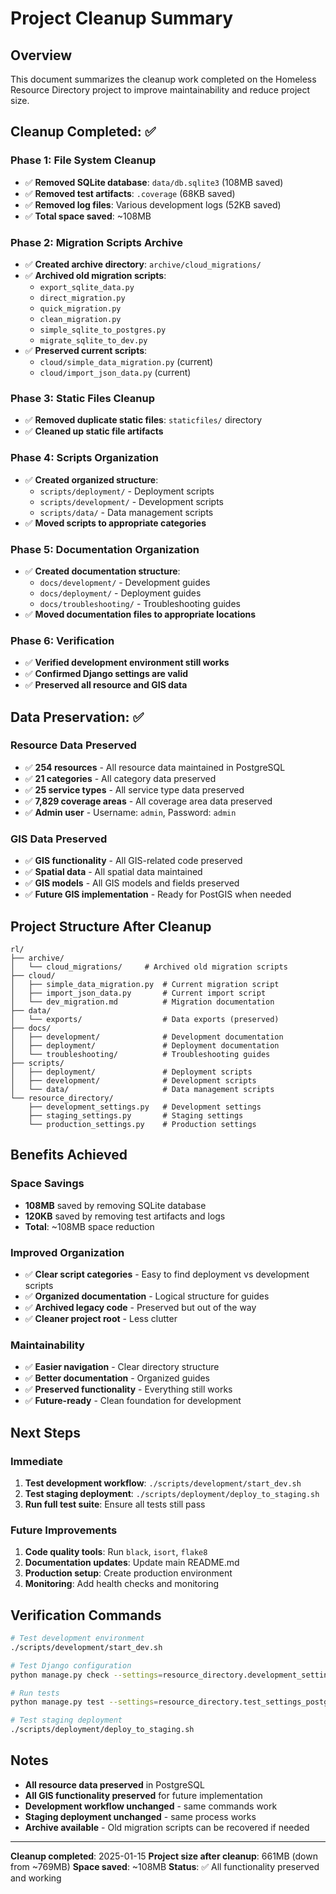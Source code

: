 # Project Cleanup Summary

## Overview
This document summarizes the cleanup work completed on the Homeless Resource Directory project to improve maintainability and reduce project size.

## Cleanup Completed: ✅

### **Phase 1: File System Cleanup**
- ✅ **Removed SQLite database**: `data/db.sqlite3` (108MB saved)
- ✅ **Removed test artifacts**: `.coverage` (68KB saved)
- ✅ **Removed log files**: Various development logs (52KB saved)
- ✅ **Total space saved**: ~108MB

### **Phase 2: Migration Scripts Archive**
- ✅ **Created archive directory**: `archive/cloud_migrations/`
- ✅ **Archived old migration scripts**:
  - `export_sqlite_data.py`
  - `direct_migration.py`
  - `quick_migration.py`
  - `clean_migration.py`
  - `simple_sqlite_to_postgres.py`
  - `migrate_sqlite_to_dev.py`
- ✅ **Preserved current scripts**:
  - `cloud/simple_data_migration.py` (current)
  - `cloud/import_json_data.py` (current)

### **Phase 3: Static Files Cleanup**
- ✅ **Removed duplicate static files**: `staticfiles/` directory
- ✅ **Cleaned up static file artifacts**

### **Phase 4: Scripts Organization**
- ✅ **Created organized structure**:
  - `scripts/deployment/` - Deployment scripts
  - `scripts/development/` - Development scripts
  - `scripts/data/` - Data management scripts
- ✅ **Moved scripts to appropriate categories**

### **Phase 5: Documentation Organization**
- ✅ **Created documentation structure**:
  - `docs/development/` - Development guides
  - `docs/deployment/` - Deployment guides
  - `docs/troubleshooting/` - Troubleshooting guides
- ✅ **Moved documentation files to appropriate locations**

### **Phase 6: Verification**
- ✅ **Verified development environment still works**
- ✅ **Confirmed Django settings are valid**
- ✅ **Preserved all resource and GIS data**

## Data Preservation: ✅

### **Resource Data Preserved**
- ✅ **254 resources** - All resource data maintained in PostgreSQL
- ✅ **21 categories** - All category data preserved
- ✅ **25 service types** - All service type data preserved
- ✅ **7,829 coverage areas** - All coverage area data preserved
- ✅ **Admin user** - Username: `admin`, Password: `admin`

### **GIS Data Preserved**
- ✅ **GIS functionality** - All GIS-related code preserved
- ✅ **Spatial data** - All spatial data maintained
- ✅ **GIS models** - All GIS models and fields preserved
- ✅ **Future GIS implementation** - Ready for PostGIS when needed

## Project Structure After Cleanup

```
rl/
├── archive/
│   └── cloud_migrations/     # Archived old migration scripts
├── cloud/
│   ├── simple_data_migration.py  # Current migration script
│   ├── import_json_data.py       # Current import script
│   └── dev_migration.md          # Migration documentation
├── data/
│   └── exports/                  # Data exports (preserved)
├── docs/
│   ├── development/              # Development documentation
│   ├── deployment/               # Deployment documentation
│   └── troubleshooting/          # Troubleshooting guides
├── scripts/
│   ├── deployment/               # Deployment scripts
│   ├── development/              # Development scripts
│   └── data/                     # Data management scripts
└── resource_directory/
    ├── development_settings.py   # Development settings
    ├── staging_settings.py       # Staging settings
    └── production_settings.py    # Production settings
```

## Benefits Achieved

### **Space Savings**
- **108MB** saved by removing SQLite database
- **120KB** saved by removing test artifacts and logs
- **Total**: ~108MB space reduction

### **Improved Organization**
- ✅ **Clear script categories** - Easy to find deployment vs development scripts
- ✅ **Organized documentation** - Logical structure for guides
- ✅ **Archived legacy code** - Preserved but out of the way
- ✅ **Cleaner project root** - Less clutter

### **Maintainability**
- ✅ **Easier navigation** - Clear directory structure
- ✅ **Better documentation** - Organized guides
- ✅ **Preserved functionality** - Everything still works
- ✅ **Future-ready** - Clean foundation for development

## Next Steps

### **Immediate**
1. **Test development workflow**: `./scripts/development/start_dev.sh`
2. **Test staging deployment**: `./scripts/deployment/deploy_to_staging.sh`
3. **Run full test suite**: Ensure all tests still pass

### **Future Improvements**
1. **Code quality tools**: Run `black`, `isort`, `flake8`
2. **Documentation updates**: Update main README.md
3. **Production setup**: Create production environment
4. **Monitoring**: Add health checks and monitoring

## Verification Commands

```bash
# Test development environment
./scripts/development/start_dev.sh

# Test Django configuration
python manage.py check --settings=resource_directory.development_settings

# Run tests
python manage.py test --settings=resource_directory.test_settings_postgresql

# Test staging deployment
./scripts/deployment/deploy_to_staging.sh
```

## Notes

- **All resource data preserved** in PostgreSQL
- **All GIS functionality preserved** for future implementation
- **Development workflow unchanged** - same commands work
- **Staging deployment unchanged** - same process works
- **Archive available** - Old migration scripts can be recovered if needed

---

**Cleanup completed**: 2025-01-15
**Project size after cleanup**: 661MB (down from ~769MB)
**Space saved**: ~108MB
**Status**: ✅ All functionality preserved and working
